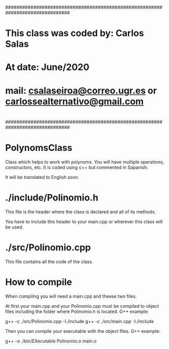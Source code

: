###############################################################################
#
# This class was coded by: Carlos Salas
# At date: June/2020
#
# mail: csalaseiroa@correo.ugr.es or carlossealternativo@gmail.com
#
###############################################################################
# PolynomsClass
Class which helps to work with polynoms. You will have multiple operations,
constructors, etc. It is coded using c++ but commented in Sapanish.

It will be translated to English soon.


# ./include/Polinomio.h

This file is the header where the class is declared and all of its methods.

You have to include this header to your main.cpp or wherever this class 
will be used.


# ./src/Polinomio.cpp

This file contains all the code of the class.



# How to compile

When compiling you will need a main.cpp and theese two files.

At first your main.cpp and your Polinomio.cpp must be compiled to object files
including the folder where Polinomio.h is located. G++ example:

g++ -c ./src/Polinomio.cpp -I./include
g++ -c ./src/main.cpp -I./include

Then you can compile your executable with the object files. G++ example:

g++ -o ./bin/EXecutable Polinomio.o main.o